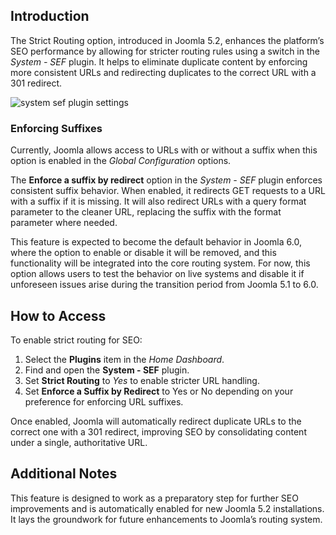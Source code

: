 <!-- Filename: J5.x:Improving_SEO_with_Strict_Routing_and_SEF_URLs / Display title: SEO Strict Routing -->

## Introduction

The Strict Routing option, introduced in Joomla 5.2, enhances the platform’s SEO performance by allowing for stricter routing rules using a switch in the *System - SEF* plugin. It helps to eliminate duplicate content by enforcing more consistent URLs and redirecting duplicates to the correct URL with a 301 redirect.

![system sef plugin settings](../../../en/images/seo/seo-system-sef-plugin.png)

### Enforcing Suffixes

Currently, Joomla allows access to URLs with or without a suffix when this option is enabled in the *Global Configuration* options. 

The **Enforce a suffix by redirect** option in the *System - SEF* plugin enforces consistent suffix behavior. When enabled, it redirects GET requests to a URL with a suffix if it is missing. It will also redirect URLs with a query format parameter to the cleaner URL, replacing the suffix with the format parameter where needed.

This feature is expected to become the default behavior in Joomla 6.0, where the option to enable or disable it will be removed, and this functionality will be integrated into the core routing system. For now, this option allows users to test the behavior on live systems and disable it if unforeseen issues arise during the transition period from Joomla 5.1 to 6.0.

## How to Access

To enable strict routing for SEO:

1. Select the **Plugins** item in the *Home Dashboard*.
1. Find and open the **System - SEF** plugin.
2. Set **Strict Routing** to *Yes* to enable stricter URL handling.
3. Set **Enforce a Suffix by Redirect** to Yes or No depending on your preference for enforcing URL suffixes.

Once enabled, Joomla will automatically redirect duplicate URLs to the correct one with a 301 redirect, improving SEO by consolidating content under a single, authoritative URL.

## Additional Notes

This feature is designed to work as a preparatory step for further SEO improvements and is automatically enabled for new Joomla 5.2 installations. It lays the groundwork for future enhancements to Joomla’s routing system. 